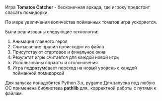 Игра **Tomatos Catcher** - бесконечная аркада, 
где игроку предстоит спасать помидорки. 

По мере увеличения количества пойманных томатов игра ускоряется.

Были реализованы следующие технологии:
1. Анимация главного героя
2. Считываение правил происходит из файла
3. Присутствуют стартовое и финальное окна
4. Результат игры считается для каждой новой игры
5. Использованы спрайты и столкновения
6. Игра подразумевает переход на новый уровень с каждой пойманной помидоркой

Для запуска понадобится Python 3.x, pygame
Для запуска под любую ОС применена библиотека **pathlib** для_
корректной работы с путями к файлам.
